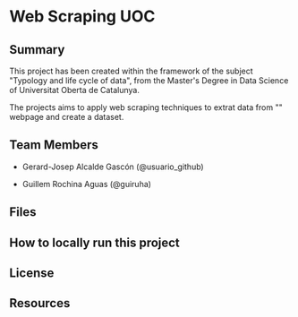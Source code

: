 # Web Scraping UOC

## Summary

This project has been created within the framework of the subject "Typology and life cycle of data", from the Master's Degree in Data Science of Universitat Oberta de Catalunya.

The projects aims to apply web scraping techniques to extrat data from "" webpage and create a dataset.

## Team Members

* Gerard-Josep Alcalde Gascón (@usuario_github)

* Guillem Rochina Aguas (@guiruha)

## Files

## How to locally run this project

## License

## Resources